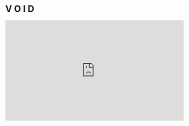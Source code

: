 
# V O I D
<iframe src="https://www.youtube.com/embed/dQw4w9WgXcQ" width="560" height="315" frameborder="0" allowfullscreen></iframe>

